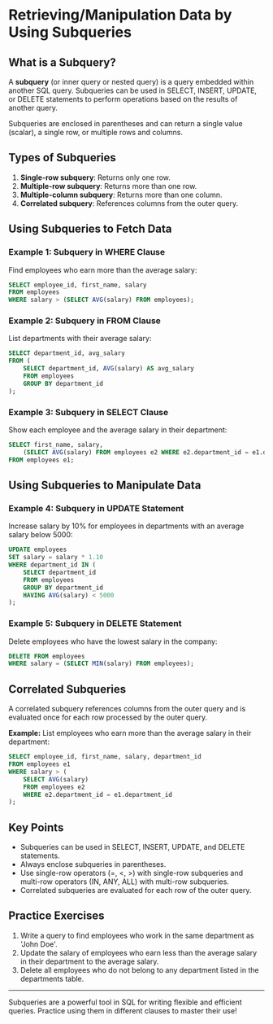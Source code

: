 # Retrieving/Manipulation Data by Using Subqueries

## What is a Subquery?
A **subquery** (or inner query or nested query) is a query embedded within another SQL query. Subqueries can be used in SELECT, INSERT, UPDATE, or DELETE statements to perform operations based on the results of another query.

Subqueries are enclosed in parentheses and can return a single value (scalar), a single row, or multiple rows and columns.

## Types of Subqueries

1. **Single-row subquery**: Returns only one row.
2. **Multiple-row subquery**: Returns more than one row.
3. **Multiple-column subquery**: Returns more than one column.
4. **Correlated subquery**: References columns from the outer query.

## Using Subqueries to Fetch Data

### Example 1: Subquery in WHERE Clause
Find employees who earn more than the average salary:

```sql
SELECT employee_id, first_name, salary
FROM employees
WHERE salary > (SELECT AVG(salary) FROM employees);
```

### Example 2: Subquery in FROM Clause
List departments with their average salary:

```sql
SELECT department_id, avg_salary
FROM (
	SELECT department_id, AVG(salary) AS avg_salary
	FROM employees
	GROUP BY department_id
);
```

### Example 3: Subquery in SELECT Clause
Show each employee and the average salary in their department:

```sql
SELECT first_name, salary,
	(SELECT AVG(salary) FROM employees e2 WHERE e2.department_id = e1.department_id) AS dept_avg_salary
FROM employees e1;
```

## Using Subqueries to Manipulate Data

### Example 4: Subquery in UPDATE Statement
Increase salary by 10% for employees in departments with an average salary below 5000:

```sql
UPDATE employees
SET salary = salary * 1.10
WHERE department_id IN (
	SELECT department_id
	FROM employees
	GROUP BY department_id
	HAVING AVG(salary) < 5000
);
```

### Example 5: Subquery in DELETE Statement
Delete employees who have the lowest salary in the company:

```sql
DELETE FROM employees
WHERE salary = (SELECT MIN(salary) FROM employees);
```

## Correlated Subqueries
A correlated subquery references columns from the outer query and is evaluated once for each row processed by the outer query.

**Example:** List employees who earn more than the average salary in their department:

```sql
SELECT employee_id, first_name, salary, department_id
FROM employees e1
WHERE salary > (
	SELECT AVG(salary)
	FROM employees e2
	WHERE e2.department_id = e1.department_id
);
```

## Key Points
- Subqueries can be used in SELECT, INSERT, UPDATE, and DELETE statements.
- Always enclose subqueries in parentheses.
- Use single-row operators (=, <, >) with single-row subqueries and multi-row operators (IN, ANY, ALL) with multi-row subqueries.
- Correlated subqueries are evaluated for each row of the outer query.

## Practice Exercises
1. Write a query to find employees who work in the same department as 'John Doe'.
2. Update the salary of employees who earn less than the average salary in their department to the average salary.
3. Delete all employees who do not belong to any department listed in the departments table.

---
Subqueries are a powerful tool in SQL for writing flexible and efficient queries. Practice using them in different clauses to master their use!
